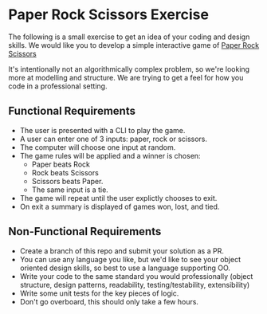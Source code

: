 # Paper Rock Scissors Exercise

The following is a small exercise to get an idea of your coding and design skills. We would like you to develop a simple interactive game of [Paper Rock Scissors](https://en.wikipedia.org/wiki/Rock_paper_scissors)

It's intentionally not an algorithmically complex problem, so we're looking more at modelling and structure. We are trying to get a feel for how you code in a professional setting.

## Functional Requirements
* The user is presented with a CLI to play the game.
* A user can enter one of 3 inputs: paper, rock or scissors.
* The computer will choose one input at random.
* The game rules will be applied and a winner is chosen:
    - Paper beats Rock
    - Rock beats Scissors
    - Scissors beats Paper.
    - The same input is a tie.
* The game will repeat until the user explictly chooses to exit.
* On exit a summary is displayed of games won, lost, and tied.

## Non-Functional Requirements
* Create a branch of this repo and submit your solution as a PR.
* You can use any language you like, but we'd like to see your object oriented design skills, so best to use a language supporting OO.
* Write your code to the same standard you would professionally (object structure, design patterns, readability, testing/testability, extensibility)
* Write some unit tests for the key pieces of logic.
* Don't go overboard, this should only take a few hours.